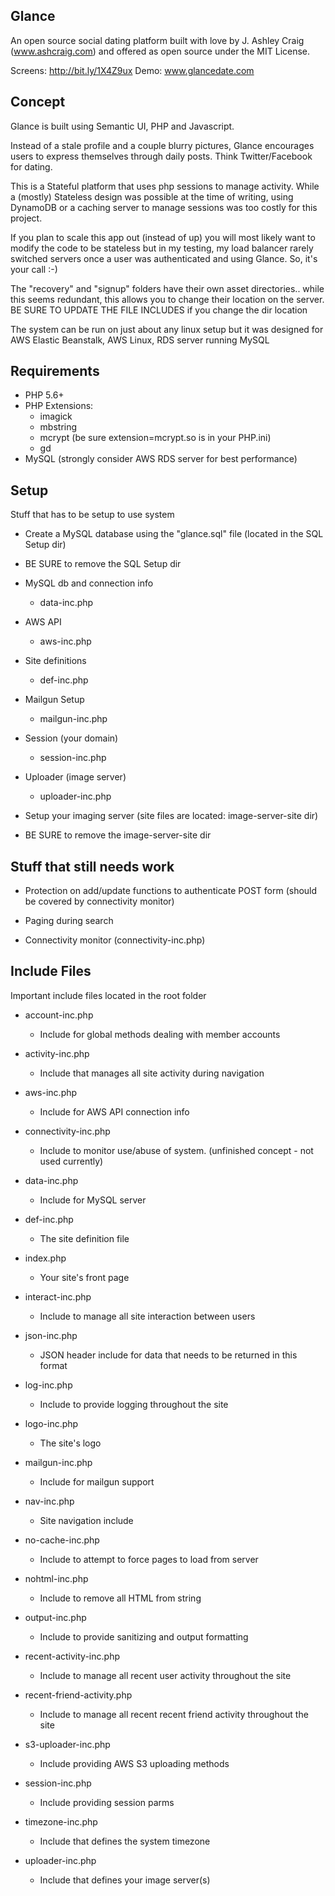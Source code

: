 ## Glance

An open source social dating platform built with love
by J. Ashley Craig (www.ashcraig.com) and offered as open source
under the MIT License.

Screens: http://bit.ly/1X4Z9ux
Demo: www.glancedate.com

## Concept

Glance is built using Semantic UI, PHP and Javascript.

Instead of a stale profile and a couple blurry pictures, Glance encourages users to express
themselves through daily posts. Think Twitter/Facebook for dating.

This is a Stateful platform that uses php sessions to manage activity.
While a (mostly) Stateless design was possible at the time of writing, using
DynamoDB or a caching server to manage sessions was too costly for this project.

If you plan to scale this app out (instead of up) you will most likely want to modify the code to
be stateless but in my testing, my load balancer rarely switched servers once a user was
authenticated and using Glance. So, it's your call :-)

The "recovery" and "signup" folders have their own asset directories..
while this seems redundant, this allows you to change their location on the
server. BE SURE TO UPDATE THE FILE INCLUDES if you change the dir location

The system can be run on just about any linux setup but it was designed for AWS Elastic Beanstalk, AWS Linux,
RDS server running MySQL

## Requirements

- PHP 5.6+
- PHP Extensions:
    - imagick
    - mbstring
    - mcrypt (be sure extension=mcrypt.so is in your PHP.ini)
    - gd
- MySQL (strongly consider AWS RDS server for best performance)

## Setup 

Stuff that has to be setup to use system

- Create a MySQL database using the "glance.sql" file (located in the SQL Setup dir)

- BE SURE to remove the SQL Setup dir

- MySQL db and connection info
    - data-inc.php

- AWS API
    - aws-inc.php

- Site definitions
    - def-inc.php

- Mailgun Setup
    - mailgun-inc.php

- Session (your domain)
    - session-inc.php

- Uploader (image server)
    - uploader-inc.php

- Setup your imaging server (site files are located: image-server-site dir)

- BE SURE to remove the image-server-site dir 

## Stuff that still needs work

- Protection on add/update functions to authenticate POST form (should be covered by connectivity monitor)

- Paging during search

- Connectivity monitor (connectivity-inc.php)

## Include Files

Important include files located in the root folder

- account-inc.php
    - Include for global methods dealing with member accounts

- activity-inc.php
    - Include that manages all site activity during navigation

- aws-inc.php
    - Include for AWS API connection info

- connectivity-inc.php
    - Include to monitor use/abuse of system. (unfinished concept - not used currently)

- data-inc.php
    - Include for MySQL server

- def-inc.php
    - The site definition file

- index.php
    - Your site's front page

- interact-inc.php
    - Include to manage all site interaction between users

- json-inc.php
    - JSON header include for data that needs to be returned in this format

- log-inc.php
    - Include to provide logging throughout the site

- logo-inc.php
    - The site's logo

- mailgun-inc.php
    - Include for mailgun support

- nav-inc.php
    - Site navigation include

- no-cache-inc.php
    - Include to attempt to force pages to load from server

- nohtml-inc.php
    - Include to remove all HTML from string

- output-inc.php
    - Include to provide sanitizing and output formatting

- recent-activity-inc.php
    - Include to manage all recent user activity throughout the site

- recent-friend-activity.php
    - Include to manage all recent recent friend activity throughout the site

- s3-uploader-inc.php
    - Include providing AWS S3 uploading methods

- session-inc.php
    - Include providing session parms

- timezone-inc.php
    - Include that defines the system timezone

- uploader-inc.php
    - Include that defines your image server(s)



